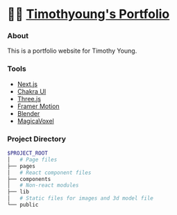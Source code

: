 # 👨‍💻 [Timothyoung's Portfolio](https://timothyoung97.com/)

### About

This is a portfolio website for Timothy Young.

### Tools

- [Next.js](https://nextjs.org/)
- [Chakra UI](https://chakra-ui.com/)
- [Three.js](https://threejs.org/)
- [Framer Motion](https://www.framer.com/motion/)
- [Blender](https://www.blender.org/)
- [MagicaVoxel](https://www.magicavoxel.com/)

### Project Directory

```bash
$PROJECT_ROOT
│   # Page files
├── pages
│   # React component files
├── components
│   # Non-react modules
├── lib
│   # Static files for images and 3d model file
└── public
```
